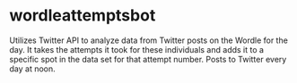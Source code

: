 # wordleattemptsbot
Utilizes Twitter API to analyze data from Twitter posts on the Wordle for the day. It takes the attempts it took for these individuals and adds it to a specific spot in the data set for that attempt number. Posts to Twitter every day at noon.
